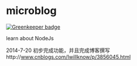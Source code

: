 microblog
=========

[![Greenkeeper badge](https://badges.greenkeeper.io/Jade05/microblog.svg)](https://greenkeeper.io/)

learn about NodeJs

2014-7-20 初步完成功能，并且完成博客撰写http://www.cnblogs.com/Iwillknow/p/3856045.html
